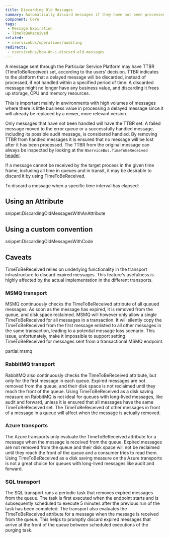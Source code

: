 ```yaml
---
title: Discarding Old Messages
summary: Automatically discard messages if they have not been processed within a given period of time.
component: Core
tags:
 - Message Expiration
 - TimeToBeReceived
related:
 - nservicebus/operations/auditing
redirects:
 - nservicebus/how-do-i-discard-old-messages
---
```


A message sent through the Particular Service Platform may have TTBR (TimeToBeReceived) set, according to the users’ decision. TTBR indicates to the platform that a delayed message will be discarded, instead of processed, if not handled within a specified period of time. A discarded message might no longer have any business value, and discarding it frees up storage, CPU and memory resources.

This is important mainly in environments with high volumes of messages where there is little business value in processing a delayed message since it will already be replaced by a newer, more relevant version.

Only messages that have not been handled will have the TTBR set. A failed message moved to the error queue or a successfully handled message, including its possible audit message, is considered handled. By removing TTBR from handled messages it is ensured that no message will be lost after it has been processed. The TTBR from the original message can always be inspected by looking at the `NServiceBus.TimeToBeReceived` [header](/nservicebus/messaging/headers.md).

If a message cannot be received by the target process in the given time frame, including all time in queues and in transit, it may be desirable to discard it by using TimeToBeReceived.


To discard a message when a specific time interval has elapsed:


## Using an Attribute

snippet:DiscardingOldMessagesWithAnAttribute


## Using a custom convention

snippet:DiscardingOldMessagesWithCode


## Caveats

TimeToBeReceived relies on underlying functionality in the transport infrastructure to discard expired messages. This feature's usefulness is highly affected by the actual implementation in the different transports.


### MSMQ transport

MSMQ continuously checks the TimeToBeReceived attribute of all queued messages. As soon as the message has expired, it is removed from the queue, and disk space reclaimed. MSMQ will however only allow a single TimeToBeReceived for all messages in a transaction. It will silently copy the TimeToBeReceived from the first message enlisted to all other messages in the same transaction, leading to a potential message loss scenario. This issue, unfortunately, make it impossible to support setting TimeToBeReceived for messages sent from a transactional MSMQ endpoint.

partial:msmq


### RabbitMQ transport

RabbitMQ also continuously checks the TimeToBeReceived attribute, but only for the first message in each queue. Expired messages are not removed from the queue, and their disk space is not reclaimed until they reach the front of the queue. Using TimeToBeReceived as a disk saving measure on RabbitMQ is not ideal for queues with long-lived messages, like audit and forward, unless it is ensured that all messages have the same TimeToBeReceived set. The TimeToBeReceived of other messages in front of a message in a queue will affect when the message is actually removed.


### Azure transports

The Azure transports only evaluate the TimeToBeReceived attribute for a message when the message is received from the queue. Expired messages are not removed from the queue and their disk space will not be reclaimed until they reach the front of the queue and a consumer tries to read them. Using TimeToBeReceived as a disk saving measure on the Azure transports is not a great choice for queues with long-lived messages like audit and forward.


### SQL transport

The SQL transport runs a periodic task that removes expired messages from the queue. The task is first executed when the endpoint starts and is subsequently scheduled to execute 5 minutes after the previous run of the task has been completed. The transport also evaluates the TimeToBeReceived attribute for a message when the message is received from the queue. This helps to promptly discard expired messages that arrive at the front of the queue between scheduled executions of the purging task.
